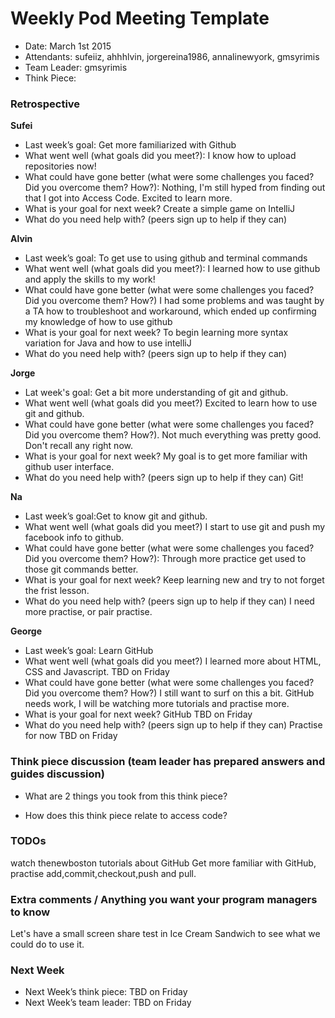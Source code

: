 # Weekly Pod Meeting Template

* Date: March 1st 2015
* Attendants: sufeiiz, ahhhlvin, jorgereina1986, annalinewyork, gmsyrimis
* Team Leader: gmsyrimis
* Think Piece: 

### Retrospective

**Sufei**

* Last week’s goal: Get more familiarized with Github
* What went well (what goals did you meet?): I know how to upload repositories now!
* What could have gone better (what were some challenges you faced? Did you overcome them? How?): Nothing, I'm still hyped from finding out that I got into Access Code. Excited to learn more.
* What is your goal for next week? Create a simple game on IntelliJ
* What do you need help with? (peers sign up to help if they can)

**Alvin**

* Last week’s goal: To get use to using github and terminal commands
* What went well (what goals did you meet?): I learned how to use github and apply the skills to my work! 
* What could have gone better (what were some challenges you faced? Did you overcome them? How?) I had some problems and was taught by a TA how to troubleshoot and workaround, which ended up confirming my knowledge of how to use github
* What is your goal for next week? To begin learning more syntax variation for Java and how to use intelliJ
* What do you need help with? (peers sign up to help if they can) 

**Jorge**

* Lat week's goal: Get a bit more understanding of git and github.
* What went well (what goals did you meet?) Excited to learn how to use git and github.
* What could have gone better (what were some challenges you faced? Did you overcome them? How?). Not much everything was pretty good. Don't recall any right now. 
* What is your goal for next week? My goal is to get more familiar with github user interface.
* What do you need help with? (peers sign up to help if they can) Git!

**Na**

* Last week’s goal:Get to know git and github. 
* What went well (what goals did you meet?) I start to use git and push my facebook info to github.
* What could have gone better (what were some challenges you faced? Did you overcome them? How?): Through more practice get used to those git commands better. 
* What is your goal for next week? Keep learning new and try to not forget the frist lesson. 
* What do you need help with? (peers sign up to help if they can) I need more practise, or pair practise. 

**George**

* Last week’s goal: Learn GitHub
* What went well (what goals did you meet?) I learned more about HTML, CSS and Javascript.  TBD on Friday
* What could have gone better (what were some challenges you faced? Did you overcome them? How?) I still want to surf on this a bit. GitHub needs work, I will be watching more tutorials and practise more.
* What is your goal for next week? GitHub TBD on Friday
* What do you need help with? (peers sign up to help if they can) Practise for now TBD on Friday

### Think piece discussion (team leader has prepared answers and guides discussion)

* What are 2 things you took from this think piece?  

* How does this think piece relate to access code?

### TODOs  
watch thenewboston tutorials about GitHub
Get more familiar with GitHub, practise add,commit,checkout,push and pull.

### Extra comments / Anything you want your program managers to know  
Let's have a small screen share test in Ice Cream Sandwich to see what we could do to use it.

### Next Week

* Next Week’s think piece: TBD on Friday
* Next Week’s team leader: TBD on Friday

